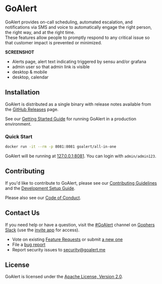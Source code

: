 # GoAlert

GoAlert provides on-call scheduling, automated escalation, and notifications via SMS and voice to automatically engage the right person, the right way, and at the right time.  
These features allow people to promptly respond to any critical issue so that customer impact is prevented or minimized.

**SCREENSHOT**

- Alerts page, alert text indicating triggered by sensu and/or grafana
- admin user so that admin link is visible
- desktop & mobile
- desktop, calendar

## Installation

GoAlert is distributed as a single binary with release notes available from the [GitHub Releases](https://github.com/target/goalert/releases) page.

See our [Getting Started Guide](./docs/getting-started.md) for running GoAlert in a production environment.

### Quick Start

```bash
docker run -it --rm -p 8081:8081 goalert/all-in-one
```

GoAlert will be running at [127.0.0.1:8081](http://127.0.0.1:8081). You can login with `admin/admin123`.

## Contributing

If you'd like to contribute to GoAlert, please see our [Contributing Guidelines](./CONTRIBUTING.md) and the [Development Setup Guide](./docs/development-setup.md).

Please also see our [Code of Conduct](./CODE_OF_CONDUCT.md).

## Contact Us

If you need help or have a question, visit the [#GoAlert](https://gophers.slack.com/messages/CJQGZPYLV/) channel on [Gophers Slack](https://gophers.slack.com/) (use the [invite app](https://invite.slack.golangbridge.org/) for access).

- Vote on existing [Feature Requests](https://github.com/target/goalert/issues?q=is%3Aopen+label%3Afeature-request+sort%3Areactions-%2B1-desc) or submit [a new one](https://github.com/target/goalert/issues/new)
- File a [bug report](https://github.com/target/goalert/issues)
- Report security issues to security@goalert.me

## License

GoAlert is licensed under the [Apache License, Version 2.0](./LICENSE.md).
